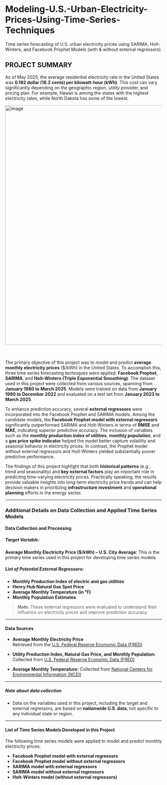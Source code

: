 # **Modeling-U.S.-Urban-Electricity-Prices-Using-Time-Series-Techniques**

Time series forecasting of U.S. urban electricity prices using SARIMA, Holt-Winters, and Facebook Prophet Models (with &amp; without external regressors)

<p> </p>

## **PROJECT SUMMARY**
As of May 2025, the average residential electricity rate in the United States was **0.182 dollar (18.2 cents) per kilowatt-hour (kWh)**. This cost can vary significantly depending on the geographic region, utility provider, and pricing plan. For example, Hawaii is among the states with the highest electricity rates, while North Dakota has some of the lowest. 

<img width="2091" height="770" alt="image" src="https://github.com/user-attachments/assets/e8373d6c-b494-4b38-80c5-20f5eacee9f3" />

<br> <br>
The primary objective of this project was to model and predict **average monthly electricity prices** ($/kWh) in the United States. To accomplish this, three time series forecasting techniques were applied: **Facebook Prophet**, **SARIMA**, and **Holt-Winters (Triple Exponential Smoothing)**. The dataset used in this project were collected from various sources, spanning from **January 1980 to March 2025**. Models were trained on data from **January 1980 to December 2022** and evaluated on a test set from **January 2023 to March 2025**.

To enhance prediction accuracy, several **external regressors** were incorporated into the Facebook Prophet and SARIMA models. Among the candidate models, the **Facebook Prophet model with external regressors** significantly outperformed SARIMA and Holt-Winters in terms of **RMSE** and **MAE**, indicating superior predictive accuracy. The inclusion of variables such as the **monthly production index of utilities**, **monthly population**, and a **gas price spike indicator** helped the model better capture volatility and seasonal behavior in electricity prices. In contrast, the Prophet model without external regressors and Holt-Winters yielded substantially poorer predictive performance.

The findings of this project highlight that both **historical patterns** (e.g., trend and seasonality) and **key external factors** play an important role in predicitng time-varying electricity prices. Practically speaking, the results provide valuable insights into long-term electricity price trends and can help decision makers in prioritizing **infrastructure investment** and **operational planning** efforts in the energy sector.

---

### **Additional Details on Data Collection and Applied Time Series Models**

#### **Data Collection and Processing**

##### **Target Variable:**

**Average Monthly Electricity Price ($/kWh) – U.S. City Average**: This is the primary time series used in this project for developing time series models.  


##### **List of Potential External Regressors:**

- **Monthly Production Index of electric and gas utilities**
- **Henry Hub Natural Gas Spot Price**  
- **Average Monthly Temperature (in °F)**  
- **Monthly Population Estimates**


> ***Note:*** These external regressors were evaluated to understand their influence on electricity prices and improve prediction accuracy.

---

#### **Data Sources**

- **Average Monthly Electricity Price**  
  Retrieved from the [U.S.  Federal Reserve Economic Data (FRED)](https://fred.stlouisfed.org/series/APU000072610)

- **Utility Production Index, Natural Gas Price, and Monthly Population:**  
  Collected from [U.S.  Federal Reserve Economic Data (FRED)](https://fred.stlouisfed.org/)
  
- **Average Monthly Temperature:**
  Collected from [National Centers for Environmental Information (NCEI)](https://www.ncei.noaa.gov/access/monitoring/climate-at-a-glance/national/time-series/110/tavg/ytd/0/1975-2025)


---

##### **Note about data collection**
- Data on the variables used in this project, including the target and external regressors, are based on **nationwide U.S. data**, not specific to any individual state or region.

---
#### **List of Time Series Models Developed in this Project**
The following time series models were applied to model and predict monthly electricity prices:
- **Facebook Prophet model with external regressors**
- **Facebook Prophet model without external regressors**
- **SARIMA model with external regressors**
- **SARIMA model without external regressors**
- **Holt-Winters model (without external regressors)**
